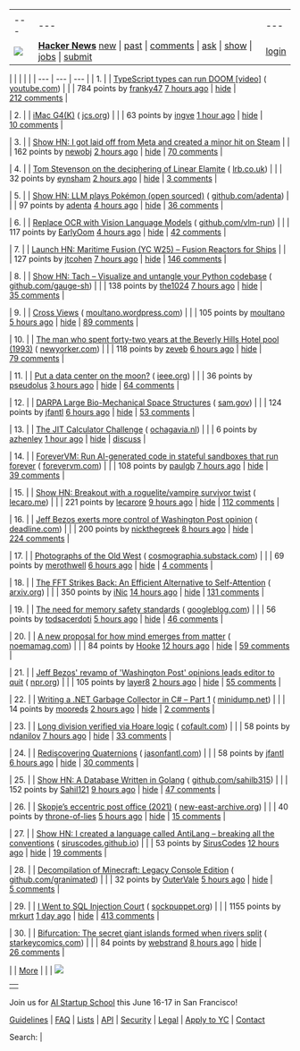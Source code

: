 |     |     |     |
| --- | --- | --- |
| |     |     |     |
| --- | --- | --- |
| [![](https://news.ycombinator.com/y18.svg)](https://news.ycombinator.com/) | **[Hacker News](https://news.ycombinator.com/news)** [new](https://news.ycombinator.com/newest) \| [past](https://news.ycombinator.com/front) \| [comments](https://news.ycombinator.com/newcomments) \| [ask](https://news.ycombinator.com/ask) \| [show](https://news.ycombinator.com/show) \| [jobs](https://news.ycombinator.com/jobs) \| [submit](https://news.ycombinator.com/submit) | [login](https://news.ycombinator.com/login?goto=news) | |

| |     |     |     |
| --- | --- | --- |
| 1. |  | [TypeScript types can run DOOM \[video\]](https://www.youtube.com/watch?v=0mCsluv5FXA) ( [youtube.com](https://news.ycombinator.com/from?site=youtube.com)) |
|  | 784 points by [franky47](https://news.ycombinator.com/user?id=franky47) [7 hours ago](https://news.ycombinator.com/item?id=43184291) \| [hide](https://news.ycombinator.com/hide?id=43184291&goto=news) \| [212 comments](https://news.ycombinator.com/item?id=43184291) |

| 2. |  | [iMac G4(K)](https://jcs.org/2025/02/26/imacg4k) ( [jcs.org](https://news.ycombinator.com/from?site=jcs.org)) |
|  | 63 points by [ingve](https://news.ycombinator.com/user?id=ingve) [1 hour ago](https://news.ycombinator.com/item?id=43188971) \| [hide](https://news.ycombinator.com/hide?id=43188971&goto=news) \| [10 comments](https://news.ycombinator.com/item?id=43188971) |

| 3. |  | [Show HN: I got laid off from Meta and created a minor hit on Steam](https://news.ycombinator.com/item?id=43186406) |
|  | 162 points by [newobj](https://news.ycombinator.com/user?id=newobj) [2 hours ago](https://news.ycombinator.com/item?id=43186406) \| [hide](https://news.ycombinator.com/hide?id=43186406&goto=news) \| [70 comments](https://news.ycombinator.com/item?id=43186406) |

| 4. |  | [Tom Stevenson on the deciphering of Linear Elamite](https://www.lrb.co.uk/the-paper/v47/n04/tom-stevenson/beyond-mesopotamia) ( [lrb.co.uk](https://news.ycombinator.com/from?site=lrb.co.uk)) |
|  | 32 points by [eynsham](https://news.ycombinator.com/user?id=eynsham) [2 hours ago](https://news.ycombinator.com/item?id=43188537) \| [hide](https://news.ycombinator.com/hide?id=43188537&goto=news) \| [3 comments](https://news.ycombinator.com/item?id=43188537) |

| 5. |  | [Show HN: LLM plays Pokémon (open sourced)](https://github.com/adenta/fire_red_agent) ( [github.com/adenta](https://news.ycombinator.com/from?site=github.com/adenta)) |
|  | 97 points by [adenta](https://news.ycombinator.com/user?id=adenta) [4 hours ago](https://news.ycombinator.com/item?id=43187231) \| [hide](https://news.ycombinator.com/hide?id=43187231&goto=news) \| [36 comments](https://news.ycombinator.com/item?id=43187231) |

| 6. |  | [Replace OCR with Vision Language Models](https://github.com/vlm-run/vlmrun-cookbook/blob/main/notebooks/01_schema_showcase.ipynb) ( [github.com/vlm-run](https://news.ycombinator.com/from?site=github.com/vlm-run)) |
|  | 117 points by [EarlyOom](https://news.ycombinator.com/user?id=EarlyOom) [4 hours ago](https://news.ycombinator.com/item?id=43187209) \| [hide](https://news.ycombinator.com/hide?id=43187209&goto=news) \| [42 comments](https://news.ycombinator.com/item?id=43187209) |

| 7. |  | [Launch HN: Maritime Fusion (YC W25) – Fusion Reactors for Ships](https://news.ycombinator.com/item?id=43185246) |
|  | 127 points by [jtcohen](https://news.ycombinator.com/user?id=jtcohen) [7 hours ago](https://news.ycombinator.com/item?id=43185246) \| [hide](https://news.ycombinator.com/hide?id=43185246&goto=news) \| [146 comments](https://news.ycombinator.com/item?id=43185246) |

| 8. |  | [Show HN: Tach – Visualize and untangle your Python codebase](https://github.com/gauge-sh/tach) ( [github.com/gauge-sh](https://news.ycombinator.com/from?site=github.com/gauge-sh)) |
|  | 138 points by [the1024](https://news.ycombinator.com/user?id=the1024) [7 hours ago](https://news.ycombinator.com/item?id=43174041) \| [hide](https://news.ycombinator.com/hide?id=43174041&goto=news) \| [35 comments](https://news.ycombinator.com/item?id=43174041) |

| 9. |  | [Cross Views](https://moultano.wordpress.com/2025/02/24/you-should-make-cross-views/) ( [moultano.wordpress.com](https://news.ycombinator.com/from?site=moultano.wordpress.com)) |
|  | 105 points by [moultano](https://news.ycombinator.com/user?id=moultano) [5 hours ago](https://news.ycombinator.com/item?id=43186413) \| [hide](https://news.ycombinator.com/hide?id=43186413&goto=news) \| [89 comments](https://news.ycombinator.com/item?id=43186413) |

| 10. |  | [The man who spent forty-two years at the Beverly Hills Hotel pool (1993)](https://www.newyorker.com/magazine/1993/02/22/beverly-hills-hotel-paradise-lost) ( [newyorker.com](https://news.ycombinator.com/from?site=newyorker.com)) |
|  | 118 points by [zeveb](https://news.ycombinator.com/user?id=zeveb) [6 hours ago](https://news.ycombinator.com/item?id=43186050) \| [hide](https://news.ycombinator.com/hide?id=43186050&goto=news) \| [79 comments](https://news.ycombinator.com/item?id=43186050) |

| 11. |  | [Put a data center on the moon?](https://spectrum.ieee.org/data-center-on-the-moon) ( [ieee.org](https://news.ycombinator.com/from?site=ieee.org)) |
|  | 36 points by [pseudolus](https://news.ycombinator.com/user?id=pseudolus) [3 hours ago](https://news.ycombinator.com/item?id=43187759) \| [hide](https://news.ycombinator.com/hide?id=43187759&goto=news) \| [64 comments](https://news.ycombinator.com/item?id=43187759) |

| 12. |  | [DARPA Large Bio-Mechanical Space Structures](https://sam.gov/opp/49c9fac62ef249f19cda8b436a095d3b/view) ( [sam.gov](https://news.ycombinator.com/from?site=sam.gov)) |
|  | 124 points by [jfantl](https://news.ycombinator.com/user?id=jfantl) [6 hours ago](https://news.ycombinator.com/item?id=43185769) \| [hide](https://news.ycombinator.com/hide?id=43185769&goto=news) \| [53 comments](https://news.ycombinator.com/item?id=43185769) |

| 13. |  | [The JIT Calculator Challenge](https://ochagavia.nl/blog/the-jit-calculator-challenge/) ( [ochagavia.nl](https://news.ycombinator.com/from?site=ochagavia.nl)) |
|  | 6 points by [azhenley](https://news.ycombinator.com/user?id=azhenley) [1 hour ago](https://news.ycombinator.com/item?id=43151544) \| [hide](https://news.ycombinator.com/hide?id=43151544&goto=news) \| [discuss](https://news.ycombinator.com/item?id=43151544) |

| 14. |  | [ForeverVM: Run AI-generated code in stateful sandboxes that run forever](https://forevervm.com/) ( [forevervm.com](https://news.ycombinator.com/from?site=forevervm.com)) |
|  | 108 points by [paulgb](https://news.ycombinator.com/user?id=paulgb) [7 hours ago](https://news.ycombinator.com/item?id=43184686) \| [hide](https://news.ycombinator.com/hide?id=43184686&goto=news) \| [39 comments](https://news.ycombinator.com/item?id=43184686) |

| 15. |  | [Show HN: Breakout with a roguelite/vampire survivor twist](https://breakout.lecaro.me/) ( [lecaro.me](https://news.ycombinator.com/from?site=lecaro.me)) |
|  | 221 points by [lecarore](https://news.ycombinator.com/user?id=lecarore) [9 hours ago](https://news.ycombinator.com/item?id=43183131) \| [hide](https://news.ycombinator.com/hide?id=43183131&goto=news) \| [112 comments](https://news.ycombinator.com/item?id=43183131) |

| 16. |  | [Jeff Bezos exerts more control of Washington Post opinion](https://deadline.com/2025/02/jeff-bezos-washington-post-opinion-1236302292/) ( [deadline.com](https://news.ycombinator.com/from?site=deadline.com)) |
|  | 200 points by [nickthegreek](https://news.ycombinator.com/user?id=nickthegreek) [8 hours ago](https://news.ycombinator.com/item?id=43184762) \| [hide](https://news.ycombinator.com/hide?id=43184762&goto=news) \| [224 comments](https://news.ycombinator.com/item?id=43184762) |

| 17. |  | [Photographs of the Old West](https://cosmographia.substack.com/p/photographs-of-the-old-west) ( [cosmographia.substack.com](https://news.ycombinator.com/from?site=cosmographia.substack.com)) |
|  | 69 points by [merothwell](https://news.ycombinator.com/user?id=merothwell) [6 hours ago](https://news.ycombinator.com/item?id=43186301) \| [hide](https://news.ycombinator.com/hide?id=43186301&goto=news) \| [4 comments](https://news.ycombinator.com/item?id=43186301) |

| 18. |  | [The FFT Strikes Back: An Efficient Alternative to Self-Attention](https://arxiv.org/abs/2502.18394) ( [arxiv.org](https://news.ycombinator.com/from?site=arxiv.org)) |
|  | 350 points by [iNic](https://news.ycombinator.com/user?id=iNic) [14 hours ago](https://news.ycombinator.com/item?id=43182325) \| [hide](https://news.ycombinator.com/hide?id=43182325&goto=news) \| [131 comments](https://news.ycombinator.com/item?id=43182325) |

| 19. |  | [The need for memory safety standards](https://security.googleblog.com/2025/02/securing-tomorrows-software-need-for.html) ( [googleblog.com](https://news.ycombinator.com/from?site=googleblog.com)) |
|  | 56 points by [todsacerdoti](https://news.ycombinator.com/user?id=todsacerdoti) [5 hours ago](https://news.ycombinator.com/item?id=43186614) \| [hide](https://news.ycombinator.com/hide?id=43186614&goto=news) \| [46 comments](https://news.ycombinator.com/item?id=43186614) |

| 20. |  | [A new proposal for how mind emerges from matter](https://www.noemamag.com/a-radical-new-proposal-for-how-mind-emerges-from-matter/) ( [noemamag.com](https://news.ycombinator.com/from?site=noemamag.com)) |
|  | 84 points by [Hooke](https://news.ycombinator.com/user?id=Hooke) [12 hours ago](https://news.ycombinator.com/item?id=43181520) \| [hide](https://news.ycombinator.com/hide?id=43181520&goto=news) \| [59 comments](https://news.ycombinator.com/item?id=43181520) |

| 21. |  | [Jeff Bezos' revamp of 'Washington Post' opinions leads editor to quit](https://www.npr.org/2025/02/26/nx-s1-5309725/jeff-bezos-washington-post-opinion-section) ( [npr.org](https://news.ycombinator.com/from?site=npr.org)) |
|  | 105 points by [layer8](https://news.ycombinator.com/user?id=layer8) [2 hours ago](https://news.ycombinator.com/item?id=43188749) \| [hide](https://news.ycombinator.com/hide?id=43188749&goto=news) \| [55 comments](https://news.ycombinator.com/item?id=43188749) |

| 22. |  | [Writing a .NET Garbage Collector in C# – Part 1](https://minidump.net/2025-28-01-writing-a-net-gc-in-c-part-1/) ( [minidump.net](https://news.ycombinator.com/from?site=minidump.net)) |
|  | 14 points by [mooreds](https://news.ycombinator.com/user?id=mooreds) [2 hours ago](https://news.ycombinator.com/item?id=43159314) \| [hide](https://news.ycombinator.com/hide?id=43159314&goto=news) \| [2 comments](https://news.ycombinator.com/item?id=43159314) |

| 23. |  | [Long division verified via Hoare logic](https://www.cofault.com/2025/02/long-story-of-division.html) ( [cofault.com](https://news.ycombinator.com/from?site=cofault.com)) |
|  | 58 points by [ndanilov](https://news.ycombinator.com/user?id=ndanilov) [7 hours ago](https://news.ycombinator.com/item?id=43185059) \| [hide](https://news.ycombinator.com/hide?id=43185059&goto=news) \| [33 comments](https://news.ycombinator.com/item?id=43185059) |

| 24. |  | [Rediscovering Quaternions](https://jasonfantl.com/posts/Space-of-3D-Rotations/) ( [jasonfantl.com](https://news.ycombinator.com/from?site=jasonfantl.com)) |
|  | 58 points by [jfantl](https://news.ycombinator.com/user?id=jfantl) [6 hours ago](https://news.ycombinator.com/item?id=43185733) \| [hide](https://news.ycombinator.com/hide?id=43185733&goto=news) \| [30 comments](https://news.ycombinator.com/item?id=43185733) |

| 25. |  | [Show HN: A Database Written in Golang](https://github.com/Sahilb315/AtomixDB) ( [github.com/sahilb315](https://news.ycombinator.com/from?site=github.com/sahilb315)) |
|  | 152 points by [Sahil121](https://news.ycombinator.com/user?id=Sahil121) [9 hours ago](https://news.ycombinator.com/item?id=43183891) \| [hide](https://news.ycombinator.com/hide?id=43183891&goto=news) \| [47 comments](https://news.ycombinator.com/item?id=43183891) |

| 26. |  | [Skopje’s eccentric post office (2021)](https://www.new-east-archive.org/articles/show/12963/concrete-ideas-skopje-central-post-office-modernist-brutalism-demolition-architecture-north-macedonia) ( [new-east-archive.org](https://news.ycombinator.com/from?site=new-east-archive.org)) |
|  | 40 points by [throne-of-lies](https://news.ycombinator.com/user?id=throne-of-lies) [5 hours ago](https://news.ycombinator.com/item?id=43186433) \| [hide](https://news.ycombinator.com/hide?id=43186433&goto=news) \| [15 comments](https://news.ycombinator.com/item?id=43186433) |

| 27. |  | [Show HN: I created a language called AntiLang – breaking all the conventions](https://siruscodes.github.io/AntiLang/) ( [siruscodes.github.io](https://news.ycombinator.com/from?site=siruscodes.github.io)) |
|  | 53 points by [SirusCodes](https://news.ycombinator.com/user?id=SirusCodes) [12 hours ago](https://news.ycombinator.com/item?id=43152033) \| [hide](https://news.ycombinator.com/hide?id=43152033&goto=news) \| [19 comments](https://news.ycombinator.com/item?id=43152033) |

| 28. |  | [Decompilation of Minecraft: Legacy Console Edition](https://github.com/GRAnimated/MinecraftLCE) ( [github.com/granimated](https://news.ycombinator.com/from?site=github.com/granimated)) |
|  | 32 points by [OuterVale](https://news.ycombinator.com/user?id=OuterVale) [5 hours ago](https://news.ycombinator.com/item?id=43146758) \| [hide](https://news.ycombinator.com/hide?id=43146758&goto=news) \| [5 comments](https://news.ycombinator.com/item?id=43146758) |

| 29. |  | [I Went to SQL Injection Court](https://sockpuppet.org/blog/2025/02/09/fixing-illinois-foia/) ( [sockpuppet.org](https://news.ycombinator.com/from?site=sockpuppet.org)) |
|  | 1155 points by [mrkurt](https://news.ycombinator.com/user?id=mrkurt) [1 day ago](https://news.ycombinator.com/item?id=43175628) \| [hide](https://news.ycombinator.com/hide?id=43175628&goto=news) \| [413 comments](https://news.ycombinator.com/item?id=43175628) |

| 30. |  | [Bifurcation: The secret giant islands formed when rivers split](https://starkeycomics.com/2021/06/10/bifurcation-the-secret-giant-islands-formed-when-rivers-split/) ( [starkeycomics.com](https://news.ycombinator.com/from?site=starkeycomics.com)) |
|  | 84 points by [webstrand](https://news.ycombinator.com/user?id=webstrand) [8 hours ago](https://news.ycombinator.com/item?id=43184860) \| [hide](https://news.ycombinator.com/hide?id=43184860&goto=news) \| [26 comments](https://news.ycombinator.com/item?id=43184860) |

|  | [More](https://news.ycombinator.com/?p=2) | |
| ![](https://news.ycombinator.com/s.gif)

|     |
| --- |
|  |

Join us for [AI Startup School](https://events.ycombinator.com/ai-sus) this June 16-17 in San Francisco!

[Guidelines](https://news.ycombinator.com/newsguidelines.html) \| [FAQ](https://news.ycombinator.com/newsfaq.html) \| [Lists](https://news.ycombinator.com/lists) \| [API](https://github.com/HackerNews/API) \| [Security](https://news.ycombinator.com/security.html) \| [Legal](https://www.ycombinator.com/legal/) \| [Apply to YC](https://www.ycombinator.com/apply/) \| [Contact](mailto:hn@ycombinator.com)

Search: |
